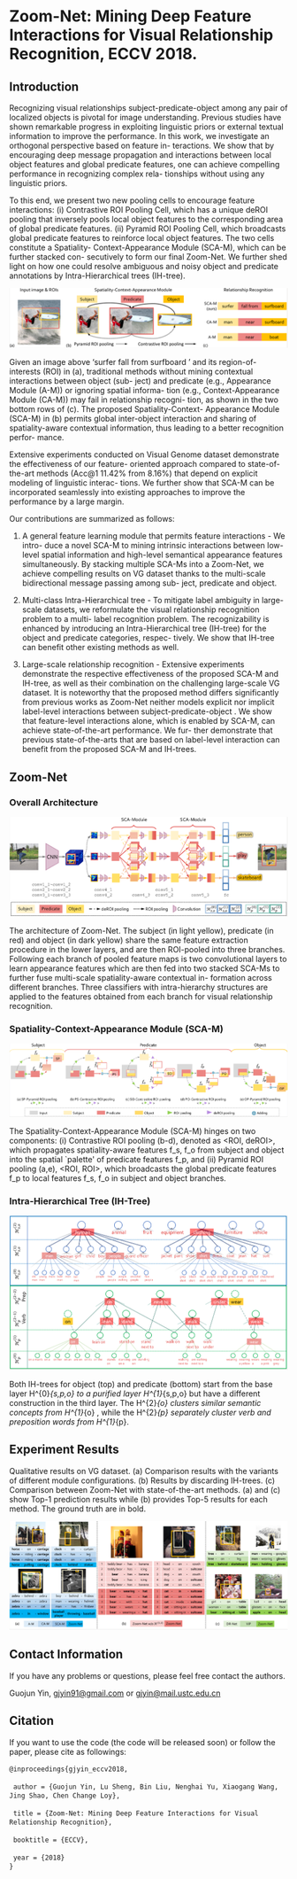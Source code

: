 # Zoom-Net: Mining Deep Feature Interactions for Visual Relationship Recognition, ECCV 2018.

## Introduction
Recognizing visual relationships subject-predicate-object
among any pair of localized objects is pivotal for image understanding.
Previous studies have shown remarkable progress in exploiting linguistic
priors or external textual information to improve the performance. In
this work, we investigate an orthogonal perspective based on feature in-
teractions. We show that by encouraging deep message propagation and
interactions between local object features and global predicate features,
one can achieve compelling performance in recognizing complex rela-
tionships without using any linguistic priors. 

To this end, we present two new pooling cells to encourage feature interactions: (i) Contrastive ROI
Pooling Cell, which has a unique deROI pooling that inversely pools local
object features to the corresponding area of global predicate features. (ii)
Pyramid ROI Pooling Cell, which broadcasts global predicate features
to reinforce local object features. The two cells constitute a Spatiality-
Context-Appearance Module (SCA-M), which can be further stacked con-
secutively to form our final Zoom-Net. We further shed light on how one
could resolve ambiguous and noisy object and predicate annotations by
Intra-Hierarchical trees (IH-tree). 

![figure1](fig/fig1.png)

Given an image above ‘surfer fall from surfboard ’ and its region-of-interests (ROI)
in (a), traditional methods without mining contextual interactions between object (sub-
ject) and predicate (e.g., Appearance Module (A-M)) or ignoring spatial informa-
tion (e.g., Context-Appearance Module (CA-M)) may fail in relationship recogni-
tion, as shown in the two bottom rows of (c). The proposed Spatiality-Context-
Appearance Module (SCA-M) in (b) permits global inter-object interaction and sharing
of spatiality-aware contextual information, thus leading to a better recognition perfor-
mance.

Extensive experiments conducted on
Visual Genome dataset demonstrate the effectiveness of our feature-
oriented approach compared to state-of-the-art methods (Acc@1 11.42%
from 8.16%) that depend on explicit modeling of linguistic interac-
tions. We further show that SCA-M can be incorporated seamlessly into
existing approaches to improve the performance by a large margin.

Our contributions are summarized as follows:

1) A general feature learning module that permits feature interactions - We intro-
duce a novel SCA-M to mining intrinsic interactions between low-level spatial
information and high-level semantical appearance features simultaneously. By
stacking multiple SCA-Ms into a Zoom-Net, we achieve compelling results on
VG dataset thanks to the multi-scale bidirectional message passing among sub-
ject, predicate and object.

2) Multi-class Intra-Hierarchical tree - To mitigate label ambiguity in large-scale
datasets, we reformulate the visual relationship recognition problem to a multi-
label recognition problem. The recognizability is enhanced by introducing an
Intra-Hierarchical tree (IH-tree) for the object and predicate categories, respec-
tively. We show that IH-tree can benefit other existing methods as well.

3) Large-scale relationship recognition - Extensive experiments demonstrate the
respective effectiveness of the proposed SCA-M and IH-tree, as well as their
combination on the challenging large-scale VG dataset.
It is noteworthy that the proposed method differs significantly from previous
works as Zoom-Net neither models explicit nor implicit label-level interactions
between subject-predicate-object . We show that feature-level interactions alone,
which is enabled by SCA-M, can achieve state-of-the-art performance. We fur-
ther demonstrate that previous state-of-the-arts that are based on label-level
interaction can benefit from the proposed SCA-M and IH-trees.


## Zoom-Net

### Overall Architecture 

![Structure](fig/fig_pipeline.png)

The architecture of Zoom-Net. The subject (in light yellow), predicate (in red)
and object (in dark yellow) share the same feature extraction procedure in the lower
layers, and are then ROI-pooled into three branches. Following each branch of pooled
feature maps is two convolutional layers to learn appearance features which are then
fed into two stacked SCA-Ms to further fuse multi-scale spatiality-aware contextual in-
formation across different branches. Three classifiers with intra-hierarchy structures are
applied to the features obtained from each branch for visual relationship recognition.

### Spatiality-Context-Appearance Module (SCA-M)

![SCA_M](fig/fig_modules.png)

The Spatiality-Context-Appearance Module (SCA-M) hinges on two components: (i) Contrastive ROI pooling (b-d), denoted as <ROI, deROI>, which propagates spatiality-aware features f_s, f_o from subject and object into the spatial `palette' of predicate features f_p, and (ii) Pyramid ROI pooling (a,e), <ROI, ROI>, which broadcasts the global predicate features f_p to local features f_s, f_o in subject and object branches.


### Intra-Hierarchical Tree (IH-Tree)

![IH_Tree](fig/fig_ihtree.png)

Both IH-trees for object (top) and predicate (bottom) start from the base layer H^{0}_{s,p,o} to a purified layer H^{1}_{s,p,o} but have a different construction in the third layer. The H^{2}_{o} clusters similar semantic concepts from H^{1}_{o} , while the H^{2}_{p} separately cluster verb and preposition words from H^{1}_{p}.


## Experiment Results

Qualitative results on VG dataset. (a) Comparison results with the variants
of different module configurations. (b) Results by discarding IH-trees. (c) Comparison
between Zoom-Net with state-of-the-art methods. (a) and (c) show Top-1 prediction
results while (b) provides Top-5 results for each method. The ground truth are in bold.

![EXPS](fig/fig_exps.png)

## Contact Information

If you have any problems or questions, please feel free contact the authors.

Guojun Yin, gjyin91@gmail.com or gjyin@mail.ustc.edu.cn


## Citation

If you want to use the code (the code will be released soon) or follow the paper, please cite as followings:

```
@inproceedings{gjyin_eccv2018,

 author = {Guojun Yin, Lu Sheng, Bin Liu, Nenghai Yu, Xiaogang Wang, Jing Shao, Chen Change Loy},
 
 title = {Zoom-Net: Mining Deep Feature Interactions for Visual Relationship Recognition},
 
 booktitle = {ECCV},
 
 year = {2018}
}

